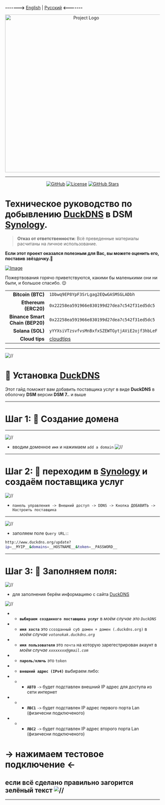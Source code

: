 **------->** [English](/README_en_EN.md) | [Русский](/README.md) **<-------**

<p align="center">
  <picture>
    <source media="(prefers-color-scheme: dark)" srcset="./media/logo-dark.png">
    <img alt="Project Logo" src="./media/logo-light.png" width="512" height="auto">
  </picture>
</p>

---

<div align="center">

[![GitHub](https://img.shields.io/badge/GitHub-blue?style=flat&logo=github)](https://github.com/AnikBeris)
[![License](https://img.shields.io/badge/License-purple?style=flat&logo=github)](https://github.com/AnikBeris/n8n-docker/blob/main/LICENSE.md)
[![GitHub Stars](https://img.shields.io/github/stars/your-repo?style=flat&logo=github&label=Звёзды&color=orange)](https://github.com/AnikBeris)

</div>

# Техническое руководство по добывлению [DuckDNS](https://www.duckdns.org) в DSM [Synology](https://www.synology.com/).




> **Отказ от ответственности:** Всё преведенные материалы расчитаны на личное использование.

**Если этот проект оказался полезным для Вас, вы можете оценить его, поставив звёздочку.**:star2:

<p align="left">
  <a href="https://pay.cloudtips.ru/p/7249ba98" target="_blank">
    <img src="./media/buymeacoffe.png" alt="Image">
  </a>
</p>

Пожертвования горячо приветствуются, какими бы маленькими они ни были, и большое спасибо. 😌

| | |
|-------------:|:-------------|
| **Bitcoin (BTC)** |`1Dbwq9EP8YpF3SrLgag2EQwGASMSGLADbh`|
| **Ethereum (ERC20)** | `0x22258ea591966e830199d27dea7c542f31ed5dc5`|
| **Binance Smart Chain (BEP20)** | `0x22258ea591966e830199d27dea7c542f31ed5dc5`|
| **Solana (SOL)** | `yYYXsiVTzsvfvsMnBxfxSZEWTGytjAViE2ojf3hbLeF`|
| **Cloud tips** | [cloudtips](https://pay.cloudtips.ru/p/7249ba98) |
---

![//](./media/logo-dsm.png)


# 🚀 Установка [DuckDNS](https://www.duckdns.org)


Этот гайд поможет вам добавить поставщика услуг в виде **DuckDNS** в оболочку **DSM** версии **DSM 7..** и выше

---

# Шаг 1: 📌 Создание домена
---
![//](./media/DuckDNS_Synology_1.png)

- вводим доменное `имя` и нажимаем `add a domain`
![//](./media/DuckDNS_Synology_1-2.png)

---

# Шаг 2: 📌 переходим в [Synology](https://www.synology.com/) и создаём поставщика услуг

![//](./media/DuckDNS_Synology_3.png)

- `панель управления -> Внешний доступ -> DDNS -> Кнопка ДОБАВИТЬ -> Настроить поставщика`

---

![//](./media/DuckDNS_Synology_4.png)

- заполяем поле `Query URL:`:

```bash
http://www.duckdns.org/update?
ip=__MYIP__&domains=__HOSTNAME__&token=__PASSWORD__

```

---

# Шаг 3: 📌 Заполняем поля:

![//](./media/DuckDNS_Synology_5.png)

- для заполнения берём информацияю с сайта [DuckDNS](https://www.duckdns.org)

![//](./media/DuckDNS_Synology_2.png)

- - **`выбираем созданного поставщека услуг`** в *моём случае это `DuckDNS`*
- - **`имя хоста`** это `cсозданный суб домен + домен (.duckdns.org)` в *моём случае `votonokak.duckdns.org`*
- - **`имя пользователя`** это `почта` на которую зарегестрирован акаунт в *моём случае `xxxxxxxx@gmail.com`*
- - **`пароль/ключь`** это `token`
- - **`внешний адрес (IPv4)`** выбираем либо:
- - - **`АВТО`** `->` будет подставлен внешний IP адрес для доступа из сети интернет
- - - **`ЛВС1`** `->` будет подставлен IP адрес первого порта Lan (физичесни подключеного)
- - - **`ЛВС2`** `->` будет подставлен IP адрес второго порта Lan (физичесни подключеного)

# -> **нажимаем тестовое подключение** <-
если всё сделано правильно загорится зелёный текст ![//](./media/DuckDNS_Synology_6.png)
---

---